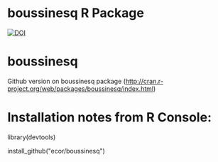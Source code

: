 # boussinesq R Package

[![DOI](https://zenodo.org/badge/533688492.svg)](https://zenodo.org/badge/latestdoi/533688492)


boussinesq
=======

Github version on boussinesq package (http://cran.r-project.org/web/packages/boussinesq/index.html)

# Installation notes from R Console: 


library(devtools)

install_github("ecor/boussinesq")
